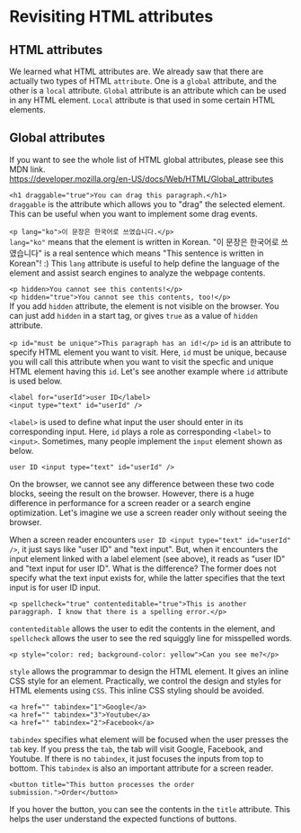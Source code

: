 # Revisiting HTML attributes

## HTML attributes

We learned what HTML attributes are. We already saw that there are actually two types of HTML `attribute`. One is a `global` attribute, and the other is a `local` attribute. `Global` attribute is an attribute which can be used in any HTML element. `Local` attribute is that used in some certain HTML elements.

## Global attributes

If you want to see the whole list of HTML global attributes, please see this MDN link.  
https://developer.mozilla.org/en-US/docs/Web/HTML/Global_attributes

`<h1 draggable="true">You can drag this paragraph.</h1>`  
`draggable` is the attribute which allows you to "drag" the selected element. This can be useful when you want to implement some drag events.

`<p lang="ko">이 문장은 한국어로 쓰였습니다.</p>`  
`lang="ko"` means that the element is written in Korean. "이 문장은 한국어로 쓰였습니다" is a real sentence which means "This sentence is written in Korean"! :) This `lang` attribute is useful to help define the language of the element and assist search engines to analyze the webpage contents.

`<p hidden>You cannot see this contents!</p>`  
`<p hidden="true">You cannot see this contents, too!</p>`  
If you add `hidden` attribute, the element is not visible on the browser. You can just add `hidden` in a start tag, or gives `true` as a value of `hidden` attribute.

`<p id="must be unique">This paragraph has an id!</p>`
`id` is an attribute to specify HTML element you want to visit. Here, `id` must be unique, because you will call this attribute when you want to visit the specfic and unique HTML element having this `id`. Let's see another example where `id` attribute is used below.

```
<label for="userId">user ID</label>
<input type="text" id="userId" />
```

`<label>` is used to define what input the user should enter in its corresponding input. Here, `id` plays a role as corresponding `<label>` to `<input>`. Sometimes, many people implement the `input` element shown as below.

```
user ID <input type="text" id="userId" />
```

On the browser, we cannot see any difference between these two code blocks, seeing the result on the browser. However, there is a huge difference in performance for a screen reader or a search engine optimization. Let's imagine we use a screen reader only without seeing the browser.

When a screen reader encounters `user ID <input type="text" id="userId" />`, it just says like "user ID" and "text input". But, when it encounters the input element linked with a label element (see above), it reads as "user ID" and "text input for user ID". What is the difference? The former does not specify what the text input exists for, while the latter specifies that the text input is for user ID input.

```
<p spellcheck="true" contenteditable="true">This is another paraggraph. I know that there is a spelling error.</p>
```

`contenteditable` allows the user to edit the contents in the element, and `spellcheck` allows the user to see the red squiggly line for misspelled words.

```
<p style="color: red; background-color: yellow">Can you see me?</p>
```

`style` allows the programmar to design the HTML element. It gives an inline CSS style for an element. Practically, we control the design and styles for HTML elements using `CSS`. This inline CSS styling should be avoided.

```
<a href="" tabindex="1">Google</a>
<a href="" tabindex="3">Youtube</a>
<a href="" tabindex="2">Facebook</a>
```

`tabindex` specifies what element will be focused when the user presses the `tab` key. If you press the `tab`, the tab will visit Google, Facebook, and Youtube. If there is no `tabindex`, it just focuses the inputs from top to bottom. This `tabindex` is also an important attribute for a screen reader.

```
<button title="This button processes the order submission.">Order</button>
```

If you hover the button, you can see the contents in the `title` attribute. This helps the user understand the expected functions of buttons.
